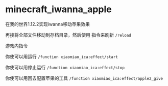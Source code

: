 # minecraft_iwanna_apple
在我的世界1.12.2实现iwanna移动苹果效果

再接将全部文件移动到存档目录，然后使用
指令来刷新
```/reload```


游戏内指令

你使可以用运行
```/function xiaomiao_ica:effect/start```

你使可以用停止运行
```/function xiaomiao_ica:effect/stop```

你使可以用回去配置苹果的工具
```/function xiaomiao_ica:effect/apple2_give```
